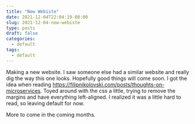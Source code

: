 ```yaml
---
title: "New Webiste"
date: 2021-12-04T22:04:19-08:00
slug: 2021-12-04-new-webiste
type: posts
draft: false
categories:
  - default
tags:
  - default
---
```


Making a new website. I saw someone else had a similar website and really dig the way this one looks. Hopefully good things will come soon.
I got the idea when reading https://filipnikolovski.com/posts/thoughts-on-microservices. Toyed around with the css a little, trying to remove the margins and have everything left-aligned. I realized it was a little hard to read, so leaving default for now.

More to come in the coming months.